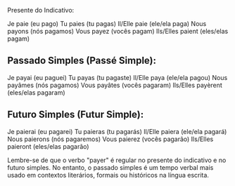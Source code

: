Presente do Indicativo:

Je paie (eu pago)
Tu paies (tu pagas)
Il/Elle paie (ele/ela paga)
Nous payons (nós pagamos)
Vous payez (vocês pagam)
Ils/Elles paient (eles/elas pagam)


## Passado Simples (Passé Simple):

Je payai (eu paguei)
Tu payas (tu pagaste)
Il/Elle paya (ele/ela pagou)
Nous payâmes (nós pagamos)
Vous payâtes (vocês pagaram)
Ils/Elles payèrent (eles/elas pagaram)



## Futuro Simples (Futur Simple):

Je paierai (eu pagarei)
Tu paieras (tu pagarás)
Il/Elle paiera (ele/ela pagará)
Nous paierons (nós pagaremos)
Vous paierez (vocês pagarão)
Ils/Elles paieront (eles/elas pagarão)

Lembre-se de que o verbo "payer" é regular no presente do indicativo e no futuro simples. No entanto, o passado simples é um tempo verbal mais usado em contextos literários, formais ou históricos na língua escrita.
